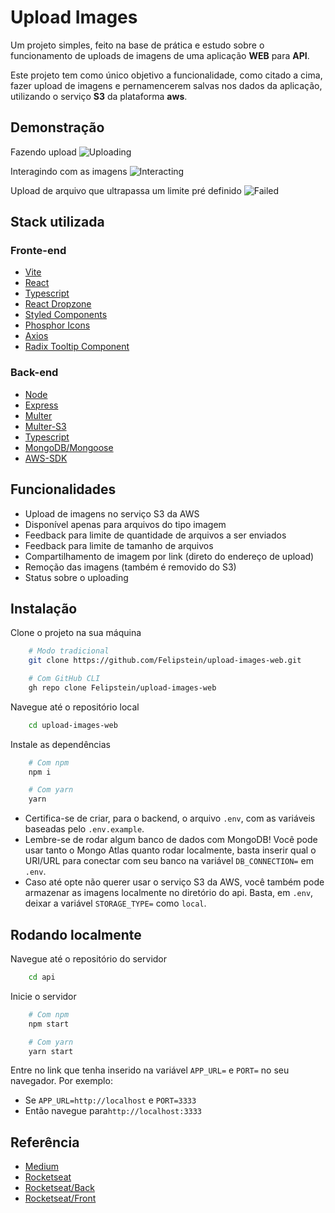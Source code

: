 
# Upload Images

Um projeto simples, feito na base de prática e estudo sobre o funcionamento de uploads de imagens de uma aplicação **WEB** para **API**.

Este projeto tem como único objetivo a funcionalidade, como citado a cima, fazer upload de imagens e pernamencerem salvas nos dados da aplicação, utilizando o serviço **S3** da plataforma **aws**.

## Demonstração

Fazendo upload
![Uploading](https://i.imgur.com/jjNb44U.gif)

Interagindo com as imagens
![Interacting](https://i.imgur.com/XpA9LxT.gif)

Upload de arquivo que ultrapassa um limite pré definido
![Failed](https://i.imgur.com/0fmLpVz.gif)


## Stack utilizada

### Fronte-end
- [Vite](https://vitejs.dev/)
- [React](https://reactjs.org/)
- [Typescript](https://www.typescriptlang.org/)
- [React Dropzone](https://react-dropzone.js.org/)
- [Styled Components](https://styled-components.com/)
- [Phosphor Icons](https://phosphoricons.com/)
- [Axios](https://axios-http.com/ptbr/docs/intro)
- [Radix Tooltip Component](https://www.radix-ui.com/docs/primitives/components/tooltip)

### Back-end
- [Node](https://nodejs.org/en/)
- [Express](https://expressjs.com/)
- [Multer](https://www.npmjs.com/package/multer)
- [Multer-S3](https://www.npmjs.com/package/multer-s3)
- [Typescript](https://www.typescriptlang.org/)
- [MongoDB/Mongoose](https://mongoosejs.com/)
- [AWS-SDK](https://aws.amazon.com/pt/sdk-for-javascript/)

## Funcionalidades

- Upload de imagens no serviço S3 da AWS
- Disponível apenas para arquivos do tipo imagem
- Feedback para limite de quantidade de arquivos a ser enviados
- Feedback para limite de tamanho de arquivos
- Compartilhamento de imagem por link (direto do endereço de upload)
- Remoção das imagens (também é removido do S3)
- Status sobre o uploading


## Instalação

Clone o projeto na sua máquina

```bash
    # Modo tradicional 
    git clone https://github.com/Felipstein/upload-images-web.git
```
```bash
    # Com GitHub CLI
    gh repo clone Felipstein/upload-images-web
```

Navegue até o repositório local
```bash
    cd upload-images-web
```

Instale as dependências
```bash
    # Com npm
    npm i
```
```bash
    # Com yarn
    yarn
```

- Certifica-se de criar, para o backend, o arquivo `.env`, com as variáveis baseadas pelo `.env.example`.
- Lembre-se de rodar algum banco de dados com MongoDB! Você pode usar tanto o Mongo Atlas quanto rodar localmente, basta inserir qual o URI/URL para conectar com seu banco na variável `DB_CONNECTION=` em `.env`.
- Caso até opte não querer usar o serviço S3 da AWS, você também pode armazenar as imagens localmente no diretório do api. Basta, em `.env`, deixar a variável `STORAGE_TYPE=` como `local`.


## Rodando localmente

Navegue até o repositório do servidor
```bash
    cd api
```

Inicie o servidor
```bash
    # Com npm
    npm start
```
```bash
    # Com yarn
    yarn start
```

Entre no link que tenha inserido na variável `APP_URL=` e `PORT=` no seu navegador. Por exemplo:
- Se `APP_URL=http://localhost` e `PORT=3333`
- Então navegue para`http://localhost:3333`
## Referência

 - [Medium](https://medium.com/swlh/how-to-upload-image-using-multer-in-node-js-f3aeffb90657)
 - [Rocketseat](https://blog.rocketseat.com.br/upload-de-imagens-no-s3-da-aws-com-node-js/)
 - [Rocketseat/Back](https://www.youtube.com/watch?v=MkkbUfcZUZM)
 - [Rocketseat/Front](https://www.youtube.com/watch?v=G5UZmvkLWSQ)

